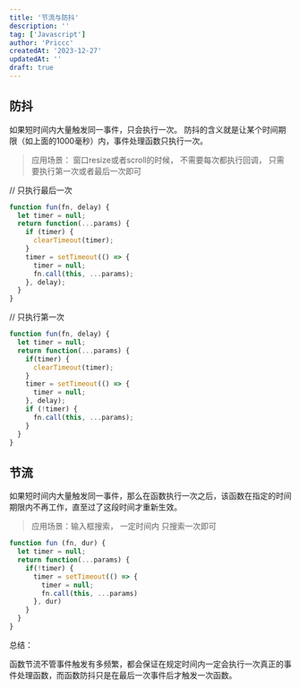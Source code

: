 ```yaml
---
title: '节流与防抖'
description: ''
tag: ['Javascript']
author: 'Priccc'
createdAt: '2023-12-27'
updatedAt: ''
draft: true
---
```


## 防抖

如果短时间内大量触发同一事件，只会执行一次。
防抖的含义就是让某个时间期限（如上面的1000毫秒）内，事件处理函数只执行一次。

> 应用场景： 窗口resize或者scroll的时候， 不需要每次都执行回调， 只需要执行第一次或者最后一次即可

// 只执行最后一次

```js
function fun(fn, delay) {
  let timer = null;
  return function(...params) {
    if (timer) {
      clearTimeout(timer);
    }
    timer = setTimeout(() => {
      timer = null;
      fn.call(this, ...params);
    }, delay);
  }
}
```

// 只执行第一次

```js
function fun(fn, delay) {
  let timer = null;
  return function(...params) {
    if(timer) {
      clearTimeout(timer);
    }
    timer = setTimeout(() => {
      timer = null;
    }, delay);
    if (!timer) {
      fn.call(this, ...params);
    }
  }
}
```

## 节流

如果短时间内大量触发同一事件，那么在函数执行一次之后，该函数在指定的时间期限内不再工作，直至过了这段时间才重新生效。

> 应用场景：输入框搜索， 一定时间内 只搜索一次即可

```js
function fun (fn, dur) {
  let timer = null;
  return function(...params) {
    if(!timer) {
      timer = setTimeout(() => {
        timer = null;
        fn.call(this, ...params)
      }, dur)
    }
  }
}
```


总结：

函数节流不管事件触发有多频繁，都会保证在规定时间内一定会执行一次真正的事件处理函数，而函数防抖只是在最后一次事件后才触发一次函数。